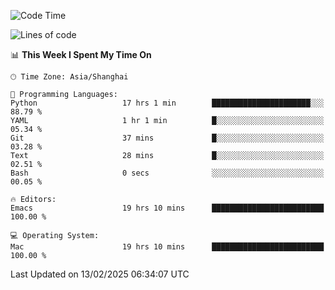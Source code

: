 <!--START_SECTION:waka-->
![Code Time](http://img.shields.io/badge/Code%20Time-2%2C529%20hrs%2015%20mins-blue)

![Lines of code](https://img.shields.io/badge/From%20Hello%20World%20I%27ve%20Written-335.2%20thousand%20lines%20of%20code-blue)

📊 **This Week I Spent My Time On** 

```text
🕑︎ Time Zone: Asia/Shanghai

💬 Programming Languages: 
Python                   17 hrs 1 min        ██████████████████████░░░   88.79 % 
YAML                     1 hr 1 min          █░░░░░░░░░░░░░░░░░░░░░░░░   05.34 % 
Git                      37 mins             █░░░░░░░░░░░░░░░░░░░░░░░░   03.28 % 
Text                     28 mins             █░░░░░░░░░░░░░░░░░░░░░░░░   02.51 % 
Bash                     0 secs              ░░░░░░░░░░░░░░░░░░░░░░░░░   00.05 % 

🔥 Editors: 
Emacs                    19 hrs 10 mins      █████████████████████████   100.00 % 

💻 Operating System: 
Mac                      19 hrs 10 mins      █████████████████████████   100.00 % 
```


 Last Updated on 13/02/2025 06:34:07 UTC
<!--END_SECTION:waka-->
